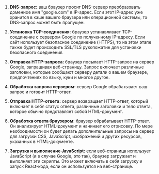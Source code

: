 1. **DNS-запрос:** ваш браузер просит DNS-сервер преобразовать доменное имя "google.com" в IP-адрес. Если этот IP-адрес уже хранится в кэше вашего браузера или операционной системы, то DNS-запрос может быть пропущен.

2. **Установка TCP-соединения:** браузер устанавливает TCP-соединение с сервером Google по полученному IP-адресу. Если сайт использует безопасное соединение (HTTPS), то на этом этапе также будет происходить SSL/TLS рукопожатие для установки безопасного соединения.

3. **Отправка HTTP-запроса:** браузер посылает HTTP-запрос на сервер Google, запрашивая веб-страницу. Запрос включает различные заголовки, которые сообщают серверу детали о вашем браузере, предпочтениях по языку, куки и многое другое.

4. **Обработка запроса сервером:** сервер Google обрабатывает ваш запрос и готовит HTTP-ответ.

5. **Отправка HTTP-ответа:** сервер возвращает HTTP-ответ, который включает в себя статус ответа, различные заголовки и тело ответа, которое обычно представляет собой HTML-документ.

6. **Обработка ответа браузером:** браузер обрабатывает HTTP-ответ. Он анализирует HTML-документ и начинает его отрисовку. По мере необходимости он будет делать дополнительные запросы на сервер для загрузки CSS, JavaScript, изображений и других ресурсов, указанных в HTML-документе.

7. **Загрузка и выполнение JavaScript:** если веб-страница использует JavaScript (и в случае Google, это так), браузер загружает и выполняет эти скрипты. Это может включать в себя загрузку и запуск React-кода, если он используется на веб-странице.
